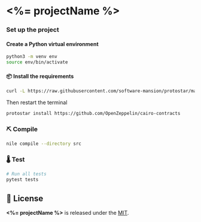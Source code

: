 # <%= projectName %>

### Set up the project

#### Create a Python virtual environment

```bash
python3 -m venv env
source env/bin/activate
```

#### 📦 Install the requirements

```bash
curl -L https://raw.githubusercontent.com/software-mansion/protostar/master/install.sh | bash
```
Then restart the terminal
```bash
protostar install https://github.com/OpenZeppelin/cairo-contracts
```

### ⛏️ Compile

```bash
nile compile --directory src
```

### 🌡️ Test

```bash
# Run all tests
pytest tests
```

## 📄 License

**<%= projectName %>** is released under the [MIT](LICENSE).





